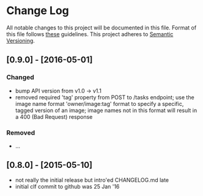 # Change Log
All notable changes to this project will be documented in this file.
Format of this file follows [these](http://keepachangelog.com/) guidelines.
This project adheres to [Semantic Versioning](http://semver.org/).

## [0.9.0] - [2016-05-01]

### Changed

- bump API version from v1.0 -> v1.1
- removed required 'tag' property from POST to /tasks endpoint; use the
  image name format 'owner/image:tag' format to specify a specific, tagged
  version of an image; image names not in this format will result in a
  400 (Bad Request) response

### Removed

- ...

## [0.8.0] - [2015-05-10]

- not really the initial release but intro'ed CHANGELOG.md late
- initial clf commit to github was 25 Jan '16
